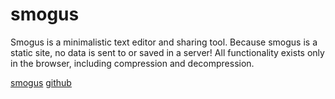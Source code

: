 # smogus

Smogus is a minimalistic text editor and sharing tool. Because smogus is a static site, no data is sent to or saved in a server! All functionality exists only in the browser, including compression and decompression.

[smogus](https://infinei.github.io/smogus)
[github](https://github.com/infinei/smogus)
